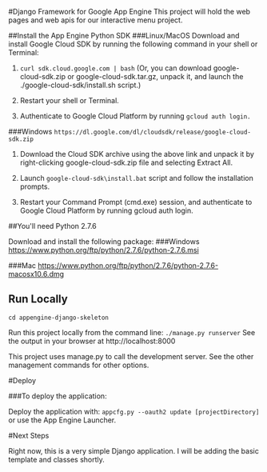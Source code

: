#Django Framework for Google App Engine
This project will hold the web pages and web apis for our interactive menu project.

##Install the App Engine Python SDK
###Linux/MacOS
Download and install Google Cloud SDK by running the following command in your shell or Terminal:

1. ```curl sdk.cloud.google.com | bash```
(Or, you can download google-cloud-sdk.zip or google-cloud-sdk.tar.gz, unpack it, and launch the ./google-cloud-sdk/install.sh script.)

2. Restart your shell or Terminal.

3. Authenticate to Google Cloud Platform by running
`gcloud auth login.`

###Windows
`https://dl.google.com/dl/cloudsdk/release/google-cloud-sdk.zip`

1. Download the Cloud SDK archive using the above link and unpack it by right-clicking google-cloud-sdk.zip file and selecting Extract All.

2. Launch `google-cloud-sdk\install.bat` script and follow the installation prompts.

3. Restart your Command Prompt (cmd.exe) session, and authenticate to Google Cloud Platform by running gcloud auth login.

##You'll need Python 2.7.6

Download and install the following package:
###Windows
https://www.python.org/ftp/python/2.7.6/python-2.7.6.msi

###Mac
https://www.python.org/ftp/python/2.7.6/python-2.7.6-macosx10.6.dmg

## Run Locally

`cd appengine-django-skeleton`

Run this project locally from the command line:
`./manage.py runserver`
See the output in your browser at http://localhost:8000

This project uses manage.py to call the development server. See the other management commands for other options.

#Deploy

###To deploy the application:

Deploy the application with: `appcfg.py --oauth2 update [projectDirectory]` or use the App Engine Launcher.

#Next Steps

Right now, this is a very simple Django application. I will be adding the basic template and classes shortly.
